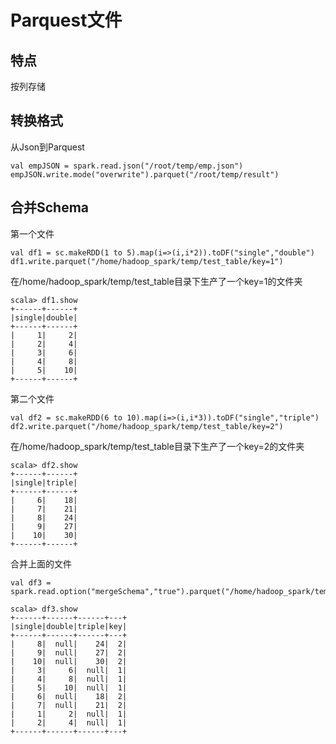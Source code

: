 # Parquest文件

## 特点

按列存储


## 转换格式

从Json到Parquest

	val empJSON = spark.read.json("/root/temp/emp.json")
	empJSON.write.mode("overwrite").parquet("/root/temp/result")
	
## 合并Schema

第一个文件

	val df1 = sc.makeRDD(1 to 5).map(i=>(i,i*2)).toDF("single","double")
	df1.write.parquet("/home/hadoop_spark/temp/test_table/key=1")

在/home/hadoop_spark/temp/test_table目录下生产了一个key=1的文件夹

	scala> df1.show
	+------+------+
	|single|double|
	+------+------+
	|     1|     2|
	|     2|     4|
	|     3|     6|
	|     4|     8|
	|     5|    10|
	+------+------+
				
第二个文件

	val df2 = sc.makeRDD(6 to 10).map(i=>(i,i*3)).toDF("single","triple")
	df2.write.parquet("/home/hadoop_spark/temp/test_table/key=2")

在/home/hadoop_spark/temp/test_table目录下生产了一个key=2的文件夹

	scala> df2.show
	+------+------+
	|single|triple|
	+------+------+
	|     6|    18|
	|     7|    21|
	|     8|    24|
	|     9|    27|
	|    10|    30|
	+------+------+
	
合并上面的文件

	val df3 = spark.read.option("mergeSchema","true").parquet("/home/hadoop_spark/temp/test_table")
	
	scala> df3.show
	+------+------+------+---+
	|single|double|triple|key|
	+------+------+------+---+
	|     8|  null|    24|  2|
	|     9|  null|    27|  2|
	|    10|  null|    30|  2|
	|     3|     6|  null|  1|
	|     4|     8|  null|  1|
	|     5|    10|  null|  1|
	|     6|  null|    18|  2|
	|     7|  null|    21|  2|
	|     1|     2|  null|  1|
	|     2|     4|  null|  1|
	+------+------+------+---+
		